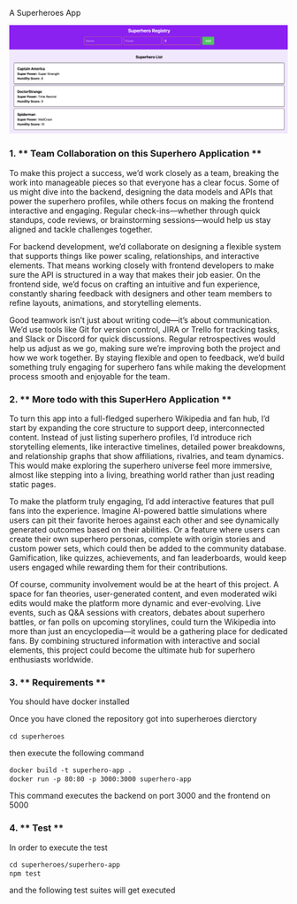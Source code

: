 A Superheroes App

![Alt text](superheroes.png)


### 1. ** Team Collaboration on this Superhero Application **

To make this project a success, we’d work closely as a team, breaking the work into manageable pieces so that everyone has a clear focus. Some of us might dive into the backend, designing the data models and APIs that power the superhero profiles, while others focus on making the frontend interactive and engaging. Regular check-ins—whether through quick standups, code reviews, or brainstorming sessions—would help us stay aligned and tackle challenges together.

For backend development, we’d collaborate on designing a flexible system that supports things like power scaling, relationships, and interactive elements. That means working closely with frontend developers to make sure the API is structured in a way that makes their job easier. On the frontend side, we’d focus on crafting an intuitive and fun experience, constantly sharing feedback with designers and other team members to refine layouts, animations, and storytelling elements.

Good teamwork isn’t just about writing code—it’s about communication. We’d use tools like Git for version control, JIRA or Trello for tracking tasks, and Slack or Discord for quick discussions. Regular retrospectives would help us adjust as we go, making sure we’re improving both the project and how we work together. By staying flexible and open to feedback, we’d build something truly engaging for superhero fans while making the development process smooth and enjoyable for the team.

### 2. ** More todo with this SuperHero Application  **

To turn this app into a full-fledged superhero Wikipedia and fan hub, I’d start by expanding the core structure to support deep, interconnected content. Instead of just listing superhero profiles, I’d introduce rich storytelling elements, like interactive timelines, detailed power breakdowns, and relationship graphs that show affiliations, rivalries, and team dynamics. This would make exploring the superhero universe feel more immersive, almost like stepping into a living, breathing world rather than just reading static pages.

To make the platform truly engaging, I’d add interactive features that pull fans into the experience. Imagine AI-powered battle simulations where users can pit their favorite heroes against each other and see dynamically generated outcomes based on their abilities. Or a feature where users can create their own superhero personas, complete with origin stories and custom power sets, which could then be added to the community database. Gamification, like quizzes, achievements, and fan leaderboards, would keep users engaged while rewarding them for their contributions.

Of course, community involvement would be at the heart of this project. A space for fan theories, user-generated content, and even moderated wiki edits would make the platform more dynamic and ever-evolving. Live events, such as Q&A sessions with creators, debates about superhero battles, or fan polls on upcoming storylines, could turn the Wikipedia into more than just an encyclopedia—it would be a gathering place for dedicated fans. By combining structured information with interactive and social elements, this project could become the ultimate hub for superhero enthusiasts worldwide.

### 3. ** Requirements **

You should have docker installed

Once you have cloned the repository got into superheroes dierctory

``
cd superheroes
``

then execute the following command
```
docker build -t superhero-app .
docker run -p 80:80 -p 3000:3000 superhero-app
```

This command executes the backend on port 3000 and the frontend on 5000

### 4. ** Test **

In order to execute the test

```
cd superheroes/superhero-app
npm test

```

and the following test suites will get executed